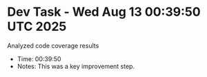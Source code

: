 # Dev Task - Wed Aug 13 00:39:50 UTC 2025
Analyzed code coverage results
- Time: 00:39:50
- Notes: This was a key improvement step.
